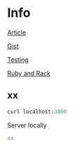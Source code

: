 # Info

[Article](//www.wjwh.eu/posts/2018-10-29-double-hijack.html)

[Gist](//gist.github.com/WJWH/f10b3386e15023e72ac136a7ab060dc9)

[Testing](//testing-for-beginners.rubymonstas.org/rack_test/rack.html)

[Ruby and Rack](//medium.com/@lfv89/ruby-and-rack-the-beginning-739a0260ad08)

## xx

```ruby
curl localhost:3000
```

Server locally

```yaml
xx
```
